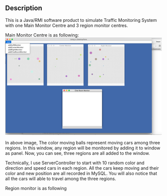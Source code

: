 ## Description
This is a Java/RMI software product to simulate Traffic Monitoring System with one Main Monitor Centre and 3 region monitor centres.

Main Monitor Centre is as following:
![Main Monitor Centre](https://github.com/desenG/TrafficMoniteringSimulation/blob/master/imgs/main%20moinitor%20center.png?raw=true "Title")

In above image, The color moving balls represent moving cars among three regions. In this window, any region will be monitored by adding it to window as panel. Now, you can see, three regions are all added to the window.

Technically, I use ServerController to start with 10 random color and direction and speed cars in each region. All the cars keep moving and their color and new position are all recorded in MySQL. You will also notice that all the cars will able to travel among the three regions.

Region monitor is as following
